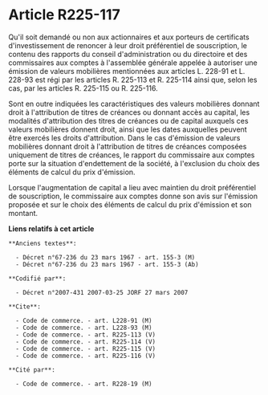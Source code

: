 # Article R225-117

Qu'il soit demandé ou non aux actionnaires et aux porteurs de certificats d'investissement de renoncer à leur droit
préférentiel de souscription, le contenu des rapports du conseil d'administration ou du directoire et des commissaires aux
comptes à l'assemblée générale appelée à autoriser une émission de valeurs mobilières mentionnées aux articles L. 228-91 et
L. 228-93 est régi par les articles R. 225-113 et R. 225-114 ainsi que, selon les cas, par les articles R. 225-115 ou R.
225-116.

Sont en outre indiquées les caractéristiques des valeurs mobilières donnant droit à l'attribution de titres de créances ou
donnant accès au capital, les modalités d'attribution des titres de créances ou de capital auxquels ces valeurs mobilières
donnent droit, ainsi que les dates auxquelles peuvent être exercés les droits d'attribution. Dans le cas d'émission de
valeurs mobilières donnant droit à l'attribution de titres de créances composées uniquement de titres de créances, le rapport
du commissaire aux comptes porte sur la situation d'endettement de la société, à l'exclusion du choix des éléments de calcul
du prix d'émission.

Lorsque l'augmentation de capital a lieu avec maintien du droit préférentiel de souscription, le commissaire aux comptes
donne son avis sur l'émission proposée et sur le choix des éléments de calcul du prix d'émission et son montant.

**Liens relatifs à cet article**

	**Anciens textes**:

	  - Décret n°67-236 du 23 mars 1967 - art. 155-3 (M)
	  - Décret n°67-236 du 23 mars 1967 - art. 155-3 (Ab)

	**Codifié par**:

	  - Décret n°2007-431 2007-03-25 JORF 27 mars 2007

	**Cite**:

	  - Code de commerce. - art. L228-91 (M)
	  - Code de commerce. - art. L228-93 (M)
	  - Code de commerce. - art. R225-113 (V)
	  - Code de commerce. - art. R225-114 (V)
	  - Code de commerce. - art. R225-115 (V)
	  - Code de commerce. - art. R225-116 (V)

	**Cité par**:

	  - Code de commerce. - art. R228-19 (M)
